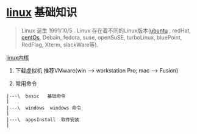 # [linux](www.linux.org) 基础知识

> Linux 诞生 1991/10/5 . Linux 存在着不同的Linux版本([ubuntu](http://www.ubuntu.org.cn/download/desktop) , redHat, [centOs](www.centos.org), Debain, fedora, suse, openSuSE, turboLinux, bluePoint, RedFlag, Xterm, slackWare等).

[linux内核](www.kernel.org)

1. 下载虚拟机 推荐VMware(win --> workstation Pro; mac --> Fusion) 

2. 常用命令

```
|---\  basic   基础命令
|
|---\  windows  windows 命令
|
|---\  appsInstall  软件安装
|

```